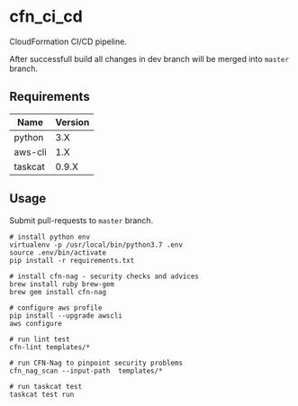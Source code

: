 # cfn_ci_cd
CloudFormation CI/CD pipeline.

After successfull build all changes in dev branch will be merged into `master` branch.

## Requirements

| Name | Version |
|------|---------|
| python | 3.X |
| aws-cli | 1.X|
| taskcat | 0.9.X |

## Usage
Submit pull-requests to `master` branch.

```
# install python env
virtualenv -p /usr/local/bin/python3.7 .env 
source .env/bin/activate
pip install -r requirements.txt

# install cfn-nag - security checks and advices
brew install ruby brew-gem
brew gem install cfn-nag

# configure aws profile
pip install --upgrade awscli
aws configure

# run lint test
cfn-lint templates/*

# run CFN-Nag to pinpoint security problems
cfn_nag_scan --input-path  templates/* 

# run taskcat test
taskcat test run

```